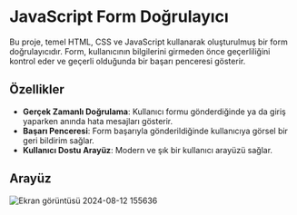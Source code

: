 # JavaScript Form Doğrulayıcı

Bu proje, temel HTML, CSS ve JavaScript kullanarak oluşturulmuş bir form doğrulayıcıdır. Form, kullanıcının bilgilerini girmeden önce geçerliliğini kontrol eder ve geçerli olduğunda bir başarı penceresi gösterir.

## Özellikler

- **Gerçek Zamanlı Doğrulama**: Kullanıcı formu gönderdiğinde ya da giriş yaparken anında hata mesajları gösterir.
- **Başarı Penceresi**: Form başarıyla gönderildiğinde kullanıcıya görsel bir geri bildirim sağlar.
- **Kullanıcı Dostu Arayüz**: Modern ve şık bir kullanıcı arayüzü sağlar.

## Arayüz
![Ekran görüntüsü 2024-08-12 155636](https://github.com/user-attachments/assets/5af4bbc3-57ef-4363-b3b4-7f9d5fad7f79)

